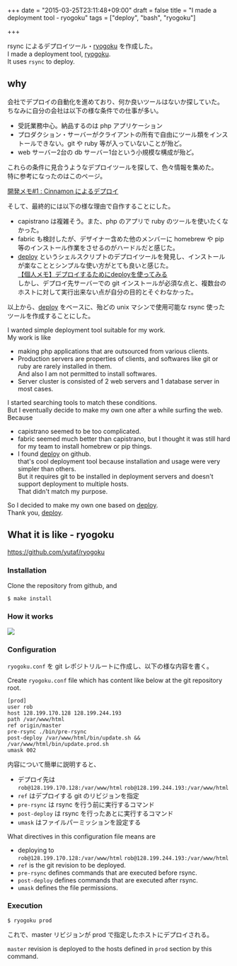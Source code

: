 +++
date = "2015-03-25T23:11:48+09:00"
draft = false
title = "I made a deployment tool - ryogoku"
tags = ["deploy", "bash", "ryogoku"]

+++

rsync によるデプロイツール・[ryogoku](https://github.com/yutaf/ryogoku) を作成した。  
I made a deployment tool, [ryogoku](https://github.com/yutaf/ryogoku).  
It uses `rsync` to deploy.
<!--more-->

## why

会社でデプロイの自動化を進めており、何か良いツールはないか探していた。  
ちなみに自分の会社は以下の様な条件での仕事が多い。  

* 受託業務中心。納品するのは php アプリケーション  
* プロダクション・サーバーがクライアントの所有で自由にツール類をインストールできない。git や ruby 等が入っていないことが殆ど。
* web サーバー2台の db サーバー1台という小規模な構成が殆ど。  

これらの条件に見合うようなデプロイツールを探して、色々情報を集めた。  
特に参考になったのはこのページ。  

[開発メモ#1 : Cinnamon によるデプロイ](http://d.hatena.ne.jp/naoya/20130118/1358477523)

そして、最終的には以下の様な理由で自作することにした。  

* capistrano は複雑そう。また、php のアプリで ruby のツールを使いたくなかった。
* fabric も検討したが、デザイナー含めた他のメンバーに homebrew や pip 等のインストール作業をさせるのがハードルだと感じた。
* [deploy](https://github.com/tj/deploy) というシェルスクリプトのデプロイツールを発見し、インストールが楽なこととシンプルな使い方がとても良いと感じた。  
[【個人メモ】デプロイするためにdeployを使ってみる](http://qiita.com/futoase/items/c2ac39cfe28813b79bc4)  
しかし、デプロイ先サーバーでの git インストールが必須な点と、複数台のホストに対して実行出来ない点が自分の目的とそぐわなかった。

以上から、[deploy](https://github.com/tj/deploy) をベースに、殆どの unix マシンで使用可能な rsync 使ったツールを作成することにした。  

I wanted simple deployment tool suitable for my work.  
My work is like  

* making php applications that are outsourced from various clients.
* Production servers are properties of clients, and softwares like git or ruby are rarely installed in them.  
And also I am not permitted to install softwares.
* Server cluster is consisted of 2 web servers and 1 database server in most cases.

I started searching tools to match these conditions.  
But I eventually decide to make my own one after a while surfing the web.  
Because  

* capistrano seemed to be too complicated.
* fabric seemed much better than capistrano, but I thought it was still hard for my team to install homebrew or pip things.
* I found [deploy](https://github.com/tj/deploy) on github.  
that's cool deployment tool because installation and usage were very simpler than others.  
But it requires git to be installed in deployment servers and doesn't support deployment to multiple hosts.  
That didn't match my purpose.

So I decided to make my own one based on [deploy](https://github.com/tj/deploy).  
Thank you, [deploy](https://github.com/tj/deploy).

## What it is like - ryogoku

<https://github.com/yutaf/ryogoku>

### Installation

Clone the repository from github, and

```
$ make install
```

### How it works

<img src="/images/ryogoku-01.png" class="image">

### Configuration

`ryogoku.conf` を git レポジトリルートに作成し、以下の様な内容を書く。  

Create `ryogoku.conf` file which has content like below at the git repository root.  

```
[prod]
user rob
host 128.199.170.128 128.199.244.193
path /var/www/html
ref origin/master
pre-rsync ./bin/pre-rsync
post-deploy /var/www/html/bin/update.sh && /var/www/html/bin/update.prod.sh
umask 002
```

内容について簡単に説明すると、  

* デプロイ先は  
`rob@128.199.170.128:/var/www/html` `rob@128.199.244.193:/var/www/html`
* `ref` はデプロイする git のリビジョンを指定
* `pre-rsync` は rsync を行う前に実行するコマンド
* `post-deploy` は rsync を行ったあとに実行するコマンド
* `umask` はファイルパーミッションを設定する

What directives in this configuration file means are

* deploying to  
`rob@128.199.170.128:/var/www/html` `rob@128.199.244.193:/var/www/html`
* `ref` is the git revision to be deployed.
* `pre-rsync` defines commands that are executed before rsync.
* `post-deploy` defines commands that are executed after rsync.
* `umask` defines the file permissions.


### Execution

```
$ ryogoku prod
```

これで、master リビジョンが prod で指定したホストにデプロイされる。  

`master` revision is deployed to the hosts defined in `prod` section by this command.  
